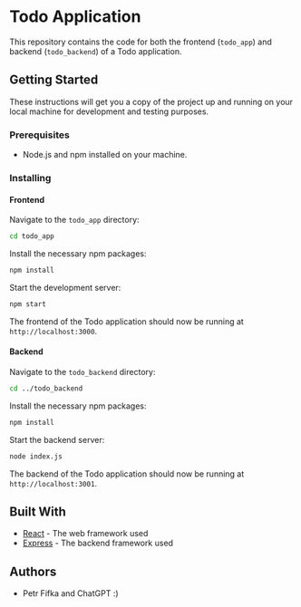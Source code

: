 # Todo Application

This repository contains the code for both the frontend (`todo_app`) and backend (`todo_backend`) of a Todo application.

## Getting Started

These instructions will get you a copy of the project up and running on your local machine for development and testing purposes.

### Prerequisites

- Node.js and npm installed on your machine.

### Installing

#### Frontend

Navigate to the `todo_app` directory:

``` sh
cd todo_app
```

Install the necessary npm packages:

``` sh
npm install
```

Start the development server:

```sh
npm start
```

The frontend of the Todo application should now be running at `http://localhost:3000`.

#### Backend

Navigate to the `todo_backend` directory:

``` sh
cd ../todo_backend
```

Install the necessary npm packages:

``` sh
npm install
```

Start the backend server:

``` sh
node index.js
```

The backend of the Todo application should now be running at `http://localhost:3001`.

## Built With

- [React](https://reactjs.org/) - The web framework used
- [Express](https://expressjs.com/) - The backend framework used

## Authors

- Petr Fifka and ChatGPT :)
